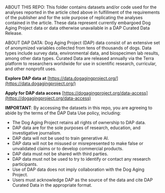 ABOUT THIS REPO: This folder contains datasets and/or code used for the analyses reported in the article cited above in fulfillment of the requirements of the publisher and for the sole purpose of replicating the analyses contained in the article. These data represent currently embargoed Dog Aging Project data or data otherwise unavailable in a DAP Curated Data Release.

ABOUT DAP DATA: Dog Aging Project (DAP) data consist of an extensive set of anonymized variables collected from tens of thousands of dogs. Data types include survey data, environmental data, and biospecimen lab results, among other data types. Curated Data are released annually via the Terra platform to researchers worldwide for use in scientific research, curricular, and other nonprofit uses.

**Explore DAP data at** [https://data.dogagingproject.org/](https://data.dogagingproject.org/)

**Apply for DAP data access** [https://dogagingproject.org/data-access](https://dogagingproject.org/data-access)

**IMPORTANT**: By accessing the datasets in this repo, you are agreeing to abide by the terms of the DAP Data Use policy, including:

* The Dog Aging Project retains all rights of ownership to DAP data.
* DAP data are for the sole purposes of research, education, and investigative journalism. 
* DAP data will not be used to train generative AI. 
* DAP data will not be misused or misrepresented to make false or unvalidated claims or to develop commercial products.
* DAP data must not be shared with third parties.
* DAP data must not be used to try to identify or contact any research participants.
* Use of DAP data does not imply collaboration with the Dog Aging Project.
* Users must acknowledge DAP as the source of the data and cite DAP Curated Data in the appropriate format. 
